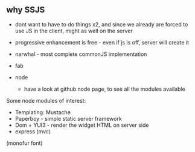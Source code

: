 why SSJS
--------

* dont want to have to do things x2, and since we already are forced to use JS in the client, might as well on the server
* progressive enhancement is free - even if js is off, server will create it

* narwhal - most complete commonJS implementation
* fab 
* node
    * have a look at github node page, to see all the modules available
    
Some node modules of interest:

* Templating: Mustache
* Paperboy - simple static server framework
* Dom + YUI3  - render the widget HTML on server side
* express (mvc)

(monofur font)
